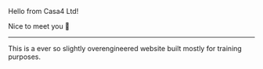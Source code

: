 Hello from Casa4 Ltd!

Nice to meet you 🙂

---

This is a ever so slightly overengineered website built mostly for training purposes.
